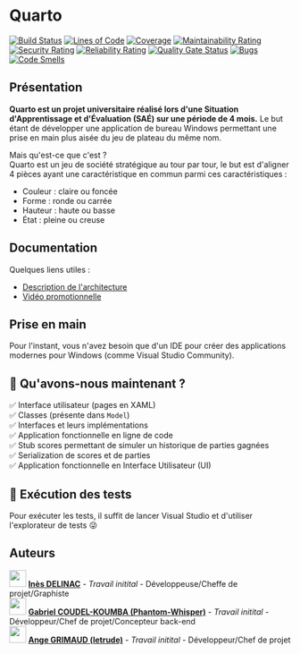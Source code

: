 # Quarto
[![Build Status](https://codefirst.iut.uca.fr/api/badges/gabriel.coudel-koumba/Quarto/status.svg)](https://codefirst.iut.uca.fr/gabriel.coudel-koumba/Quarto)
[![Lines of Code](https://codefirst.iut.uca.fr/sonar/api/project_badges/measure?project=Quarto-CI&metric=ncloc&token=1d4fd1b55425be34e015b0a55ead52ac889fbb7a)](https://codefirst.iut.uca.fr/sonar/dashboard?id=Quarto-CI)
[![Coverage](https://codefirst.iut.uca.fr/sonar/api/project_badges/measure?project=Quarto-CI&metric=coverage&token=1d4fd1b55425be34e015b0a55ead52ac889fbb7a)](https://codefirst.iut.uca.fr/sonar/dashboard?id=Quarto-CI)
[![Maintainability Rating](https://codefirst.iut.uca.fr/sonar/api/project_badges/measure?project=Quarto-CI&metric=sqale_rating&token=1d4fd1b55425be34e015b0a55ead52ac889fbb7a)](https://codefirst.iut.uca.fr/sonar/dashboard?id=Quarto-CI)
[![Security Rating](https://codefirst.iut.uca.fr/sonar/api/project_badges/measure?project=Quarto-CI&metric=security_rating&token=1d4fd1b55425be34e015b0a55ead52ac889fbb7a)](https://codefirst.iut.uca.fr/sonar/dashboard?id=Quarto-CI)
[![Reliability Rating](https://codefirst.iut.uca.fr/sonar/api/project_badges/measure?project=Quarto-CI&metric=reliability_rating&token=1d4fd1b55425be34e015b0a55ead52ac889fbb7a)](https://codefirst.iut.uca.fr/sonar/dashboard?id=Quarto-CI)
[![Quality Gate Status](https://codefirst.iut.uca.fr/sonar/api/project_badges/measure?project=Quarto-CI&metric=alert_status&token=1d4fd1b55425be34e015b0a55ead52ac889fbb7a)](https://codefirst.iut.uca.fr/sonar/dashboard?id=Quarto-CI)
[![Bugs](https://codefirst.iut.uca.fr/sonar/api/project_badges/measure?project=Quarto-CI&metric=bugs&token=1d4fd1b55425be34e015b0a55ead52ac889fbb7a)](https://codefirst.iut.uca.fr/sonar/dashboard?id=Quarto-CI)
[![Code Smells](https://codefirst.iut.uca.fr/sonar/api/project_badges/measure?project=Quarto-CI&metric=code_smells&token=1d4fd1b55425be34e015b0a55ead52ac889fbb7a)](https://codefirst.iut.uca.fr/sonar/dashboard?id=Quarto-CI)
## Présentation
**Quarto est un projet universitaire réalisé lors d'une Situation d'Apprentissage et d'Évaluation (SAÉ) sur une période de 4 mois.** Le but étant de développer une application de bureau Windows permettant une prise en main plus aisée du jeu de plateau du même nom.

Mais qu'est-ce que c'est ? <br>
Quarto est un jeu de société stratégique au tour par tour, le but est d'aligner 4 pièces ayant une caractéristique en commun parmi ces caractéristiques : 
- Couleur : claire ou foncée
- Forme : ronde ou carrée
- Hauteur : haute ou basse
- État : pleine ou creuse
## Documentation
Quelques liens utiles :
* [Description de l'architecture](https://codefirst.iut.uca.fr/git/gabriel.coudel-koumba/Quarto/wiki/Jalon-2-:-Description-de-l%27architecture)
* [Vidéo promotionnelle]()
## Prise en main
Pour l'instant, vous n'avez besoin que d'un IDE pour créer des applications modernes pour Windows (comme Visual Studio Community).

## 🚦 Qu'avons-nous maintenant ?
✅ Interface utilisateur (pages en XAML) <br>
✅ Classes (présente dans `Model`) <br>
✅ Interfaces et leurs implémentations <br>
✅ Application fonctionnelle en ligne de code <br>
✅ Stub scores permettant de simuler un historique de parties gagnées <br>
✅ Serialization de scores et de parties <br>
✅ Application fonctionnelle en Interface Utilisateur (UI)
## 🧪 Exécution des tests
Pour exécuter les tests, il suffit de lancer Visual Studio et d'utiliser l'explorateur de tests 😜
## Auteurs
<img src="https://codefirst.iut.uca.fr/git/avatars/47c956d81fb0ec67c695724312fc63d1?size=870" width=30> [**Inès DELINAC**](https://codefirst.iut.uca.fr/git/ines.delinac) - *Travail initital* - Développeuse/Cheffe de projet/Graphiste<br>
<img src="https://avatars.githubusercontent.com/u/157543647?s=400&u=1a9e5f04f782b65bb81c5f4b471495745ad92c25&v=4" width=30> [**Gabriel COUDEL-KOUMBA (Phantom-Whisper)**](https://github.com/Phantom-Whisper) - *Travail initital* - Développeur/Chef de projet/Concepteur back-end<br>
<img src="https://avatars.githubusercontent.com/u/189655605?v=4" width=30> [**Ange GRIMAUD (letrude)**](https://github.com/letrude) - *Travail initital* - Développeur/Chef de projet
